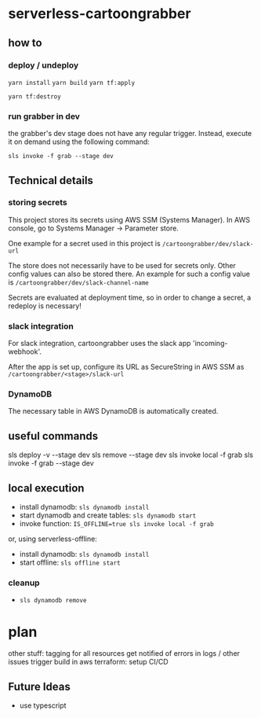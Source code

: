# serverless-cartoongrabber
## how to
### deploy / undeploy
`yarn install` 
`yarn build`
`yarn tf:apply`

`yarn tf:destroy`

### run grabber in dev
the grabber's dev stage does not have any regular trigger. 
Instead, execute it on demand using the following command:

`sls invoke -f grab --stage dev`

## Technical details
### storing secrets
This project stores its secrets using AWS SSM (Systems Manager).
In AWS console, go to Systems Manager -> Parameter store.

One example for a secret used in this project is `/cartoongrabber/dev/slack-url`

The store does not necessarily have to be used for secrets only. 
Other config values can also be stored there. An example for such a config value is `/cartoongrabber/dev/slack-channel-name`

Secrets are evaluated at deployment time, so in order to change a secret, a redeploy is necessary!

### slack integration
For slack integration, cartoongrabber uses the slack app 'incoming-webhook'.

After the app is set up, configure its URL as SecureString in AWS SSM as `/cartoongrabber/<stage>/slack-url`

### DynamoDB
The necessary table in AWS DynamoDB is automatically created.

## useful commands

sls deploy -v --stage dev
sls remove --stage dev
sls invoke local -f grab
sls invoke -f grab --stage dev

## local execution

- install dynamodb: `sls dynamodb install`
- start dynamodb and create tables: `sls dynamodb start`
- invoke function: `IS_OFFLINE=true sls invoke local -f grab`

or, using serverless-offline:

- install dynamodb: `sls dynamodb install`
- start offline: `sls offline start`

### cleanup

- `sls dynamodb remove`

# plan

other stuff:
tagging for all resources
get notified of errors in logs / other issues
trigger build in aws
terraform: setup CI/CD

## Future Ideas

- use typescript
